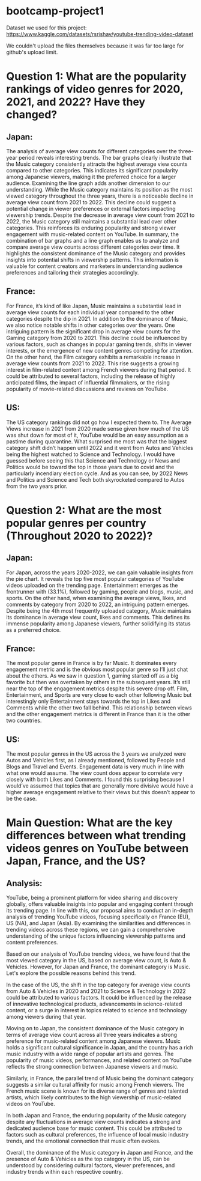 # bootcamp-project1

Dataset we used for this project: https://www.kaggle.com/datasets/rsrishav/youtube-trending-video-dataset

We couldn't upload the files themselves because it was far too large for github's upload limit.

# Question 1: What are the popularity rankings of video genres for 2020, 2021, and 2022? Have they changed?


## Japan:
The analysis of average view counts for different categories over the three-year period reveals interesting trends. The bar graphs clearly illustrate that the Music category consistently attracts the highest average view counts compared to other categories. This indicates its significant popularity among Japanese viewers, making it the preferred choice for a larger audience. 
Examining the line graph adds another dimension to our understanding. While the Music category maintains its position as the most viewed category throughout the three years, there is a noticeable decline in average view count from 2021 to 2022. This decline could suggest a potential change in viewer preferences or external factors impacting viewership trends. Despite the decrease in average view count from 2021 to 2022, the Music category still maintains a substantial lead over other categories. This reinforces its enduring popularity and strong viewer engagement with music-related content on YouTube. 
In summary, the combination of bar graphs and a line graph enables us to analyze and compare average view counts across different categories over time. It highlights the consistent dominance of the Music category and provides insights into potential shifts in viewership patterns. This information is valuable for content creators and marketers in understanding audience preferences and tailoring their strategies accordingly.

## France:
For France, it’s kind of like Japan, Music maintains a substantial lead in average view counts for each individual year compared to the other categories despite the dip in 2021.
 In addition to the dominance of Music, we also notice notable shifts in other categories over the years. One intriguing pattern is the significant drop in average view counts for the Gaming category from 2020 to 2021. This decline could be influenced by various factors, such as changes in popular gaming trends, shifts in viewer interests, or the emergence of new content genres competing for attention.
On the other hand, the Film category exhibits a remarkable increase in average view counts from 2021 to 2022. This rise suggests a growing interest in film-related content among French viewers during that period. It could be attributed to several factors, including the release of highly anticipated films, the impact of influential filmmakers, or the rising popularity of movie-related discussions and reviews on YouTube.


## US:
The US category rankings did not go how I expected them to. The Average Views increase in 2021 from 2020 made sense given how much of the US was shut down for most of it, YouTube would be an easy assumption as a pastime during quarantine. What surprised me most was that the biggest category shift didn’t happen until 2022 and it went from Autos and Vehicles being the highest watched to Science and Technology. I would have guessed before seeing this that Science and Technology or News and Politics would be toward the top in those years due to covid and the particularly incendiary election cycle. And as you can see, by 2022 News and Politics and Science and Tech both skyrocketed compared to Autos from the two years prior.



# Question 2: What are the most popular genres per country (Throughout 2020 to 2022)?

## Japan:
For Japan, across the years 2020-2022, we can gain valuable insights from the pie chart. It reveals the top five most popular categories of YouTube videos uploaded on the trending page. Entertainment emerges as the frontrunner with (33.1%), followed by gaming, people and blogs, music, and sports. On the other hand, when examining the average views, likes, and comments by category from 2020 to 2022, an intriguing pattern emerges. Despite being the 4th most frequently uploaded category, Music maintains its dominance in average view count, likes and comments. This defines its immense popularity among Japanese viewers, further solidifying its status as a preferred choice.

## France:
The most popular genre in France is by far Music. It dominates every engagement metric and is the obvious most popular genre so I’ll just chat about the others. As we saw in question 1, gaming started off as a big favorite but then was overtaken by others in the subsequent years. It’s still near the top of the engagement metrics despite this severe drop off. Film, Entertainment, and Sports are very close to each other following Music but interestingly only Entertainment stays towards the top in Likes and Comments while the other two fall behind. This relationship between views and the other engagement metrics is different in France than it is the other two countries.


## US: 
The most popular genres in the US across the 3 years we analyzed were Autos and Vehicles first, as I already mentioned, followed by People and Blogs and Travel and Events. Engagement data is very much in line with what one would assume. The view count does appear to correlate very closely with both Likes and Comments. I found this surprising because I would’ve assumed that topics that are generally more divisive would have a higher average engagement relative to their views but this doesn’t appear to be the case.


# Main Question: What are the key differences between what trending videos genres on YouTube between Japan, France, and the US?

## Analysis: 
YouTube, being a prominent platform for video sharing and discovery globally, offers valuable insights into popular and engaging content through its trending page. In line with this, our proposal aims to conduct an in-depth analysis of trending YouTube videos, focusing specifically on France (EU), US (NA), and Japan (Asia). By examining the similarities and differences in trending videos across these regions, we can gain a comprehensive understanding of the unique factors influencing viewership patterns and content preferences.

Based on our analysis of YouTube trending videos, we have found that the most viewed category in the US, based on average view count, is Auto & Vehicles. However, for Japan and France, the dominant category is Music. Let's explore the possible reasons behind this trend. 

In the case of the US, the shift in the top category for average view counts from Auto & Vehicles in 2020 and 2021 to Science & Technology in 2022 could be attributed to various factors. It could be influenced by the release of innovative technological products, advancements in science-related content, or a surge in interest in topics related to science and technology among viewers during that year. 

Moving on to Japan, the consistent dominance of the Music category in terms of average view count across all three years indicates a strong preference for music-related content among Japanese viewers. Music holds a significant cultural significance in Japan, and the country has a rich music industry with a wide range of popular artists and genres. The popularity of music videos, performances, and related content on YouTube reflects the strong connection between Japanese viewers and music. 

Similarly, in France, the parallel trend of Music being the dominant category suggests a similar cultural affinity for music among French viewers. The French music scene is known for its diverse range of genres and talented artists, which likely contributes to the high viewership of music-related videos on YouTube. 

In both Japan and France, the enduring popularity of the Music category despite any fluctuations in average view counts indicates a strong and dedicated audience base for music content. This could be attributed to factors such as cultural preferences, the influence of local music industry trends, and the emotional connection that music often evokes. 

Overall, the dominance of the Music category in Japan and France, and the presence of Auto & Vehicles as the top category in the US, can be understood by considering cultural factors, viewer preferences, and industry trends within each respective country.
